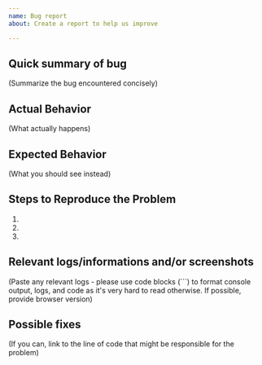 ```yaml
---
name: Bug report
about: Create a report to help us improve

---
```


## Quick summary of bug

(Summarize the bug encountered concisely)


## Actual Behavior

(What actually happens)


## Expected Behavior

(What you should see instead)


## Steps to Reproduce the Problem

  1.
  2.
  3.

## Relevant logs/informations and/or screenshots

(Paste any relevant logs - please use code blocks (```) to format console output,
logs, and code as it's very hard to read otherwise.
If possible, provide browser version)

## Possible fixes

(If you can, link to the line of code that might be responsible for the problem)
